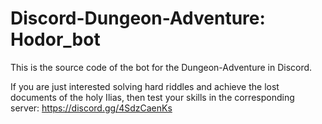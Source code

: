 # Discord-Dungeon-Adventure: Hodor_bot
This is the source code of the bot for the Dungeon-Adventure in Discord.

If you are just interested solving hard riddles and achieve the lost documents of the holy Ilias, then test your skills in the corresponding server: https://discord.gg/4SdzCaenKs
